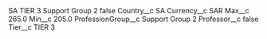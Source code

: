 <?xml version="1.0" encoding="UTF-8"?>
<CustomMetadata xmlns="http://soap.sforce.com/2006/04/metadata" xmlns:xsi="http://www.w3.org/2001/XMLSchema-instance" xmlns:xsd="http://www.w3.org/2001/XMLSchema">
    <label>SA TIER 3 Support Group 2</label>
    <protected>false</protected>
    <values>
        <field>Country__c</field>
        <value xsi:type="xsd:string">SA</value>
    </values>
    <values>
        <field>Currency__c</field>
        <value xsi:type="xsd:string">SAR</value>
    </values>
    <values>
        <field>Max__c</field>
        <value xsi:type="xsd:double">265.0</value>
    </values>
    <values>
        <field>Min__c</field>
        <value xsi:type="xsd:double">205.0</value>
    </values>
    <values>
        <field>ProfessionGroup__c</field>
        <value xsi:type="xsd:string">Support Group 2</value>
    </values>
    <values>
        <field>Professor__c</field>
        <value xsi:type="xsd:boolean">false</value>
    </values>
    <values>
        <field>Tier__c</field>
        <value xsi:type="xsd:string">TIER 3</value>
    </values>
</CustomMetadata>
